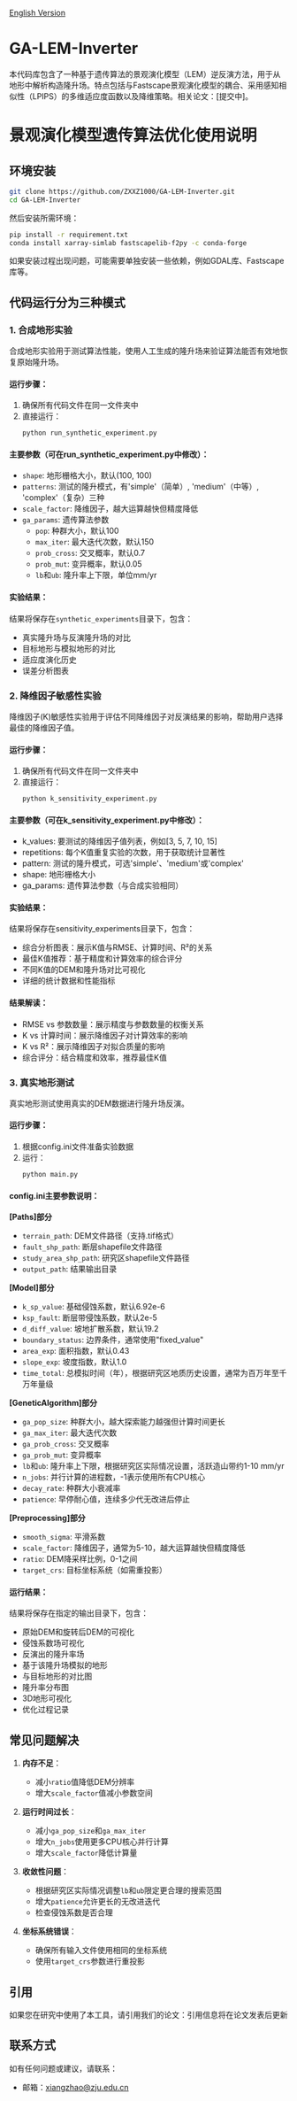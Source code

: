 [English Version](README_EN.md)

# GA-LEM-Inverter
本代码库包含了一种基于遗传算法的景观演化模型（LEM）逆反演方法，用于从地形中解析构造隆升场。特点包括与Fastscape景观演化模型的耦合、采用感知相似性（LPIPS）的多维适应度函数以及降维策略。相关论文：[提交中]。

# 景观演化模型遗传算法优化使用说明

## 环境安装
```bash
git clone https://github.com/ZXXZ1000/GA-LEM-Inverter.git
cd GA-LEM-Inverter
```
然后安装所需环境：

```bash
pip install -r requirement.txt
conda install xarray-simlab fastscapelib-f2py -c conda-forge
```

如果安装过程出现问题，可能需要单独安装一些依赖，例如GDAL库、Fastscape库等。

## 代码运行分为三种模式

### 1. 合成地形实验

合成地形实验用于测试算法性能，使用人工生成的隆升场来验证算法能否有效地恢复原始隆升场。

#### 运行步骤：
1. 确保所有代码文件在同一文件夹中
2. 直接运行：
   ```bash
   python run_synthetic_experiment.py
   ```

#### 主要参数（可在run_synthetic_experiment.py中修改）：
- `shape`: 地形栅格大小，默认(100, 100)
- `patterns`: 测试的隆升模式，有'simple'（简单）, 'medium'（中等）, 'complex'（复杂）三种
- `scale_factor`: 降维因子，越大运算越快但精度降低
- `ga_params`: 遗传算法参数
  - `pop`: 种群大小，默认100
  - `max_iter`: 最大迭代次数，默认150
  - `prob_cross`: 交叉概率，默认0.7
  - `prob_mut`: 变异概率，默认0.05
  - `lb`和`ub`: 隆升率上下限，单位mm/yr

#### 实验结果：
结果将保存在`synthetic_experiments`目录下，包含：
- 真实隆升场与反演隆升场的对比
- 目标地形与模拟地形的对比
- 适应度演化历史
- 误差分析图表

  
### 2. 降维因子敏感性实验

降维因子(K)敏感性实验用于评估不同降维因子对反演结果的影响，帮助用户选择最佳的降维因子值。

#### 运行步骤：

1. 确保所有代码文件在同一文件夹中
2. 直接运行：
   ```bash
   python k_sensitivity_experiment.py
   ```
#### 主要参数（可在k_sensitivity_experiment.py中修改）：

- k_values: 要测试的降维因子值列表，例如[3, 5, 7, 10, 15]
- repetitions: 每个K值重复实验的次数，用于获取统计显著性
- pattern: 测试的隆升模式，可选'simple'、'medium'或'complex'
- shape: 地形栅格大小
- ga_params: 遗传算法参数（与合成实验相同）

#### 实验结果：

结果将保存在sensitivity_experiments目录下，包含：

- 综合分析图表：展示K值与RMSE、计算时间、R²的关系
- 最佳K值推荐：基于精度和计算效率的综合评分
- 不同K值的DEM和隆升场对比可视化
- 详细的统计数据和性能指标

#### 结果解读：

- RMSE vs 参数数量：展示精度与参数数量的权衡关系
- K vs 计算时间：展示降维因子对计算效率的影响
- K vs R²：展示降维因子对拟合质量的影响
- 综合评分：结合精度和效率，推荐最佳K值

  
### 3. 真实地形测试

真实地形测试使用真实的DEM数据进行隆升场反演。

#### 运行步骤：
1. 根据config.ini文件准备实验数据
2. 运行：
   ```bash
   python main.py
   ```

#### config.ini主要参数说明：

**[Paths]部分**
- `terrain_path`: DEM文件路径（支持.tif格式）
- `fault_shp_path`: 断层shapefile文件路径
- `study_area_shp_path`: 研究区shapefile文件路径
- `output_path`: 结果输出目录

**[Model]部分**
- `k_sp_value`: 基础侵蚀系数，默认6.92e-6
- `ksp_fault`: 断层带侵蚀系数，默认2e-5
- `d_diff_value`: 坡地扩散系数，默认19.2
- `boundary_status`: 边界条件，通常使用"fixed_value"
- `area_exp`: 面积指数，默认0.43
- `slope_exp`: 坡度指数，默认1.0
- `time_total`: 总模拟时间（年），根据研究区地质历史设置，通常为百万年至千万年量级

**[GeneticAlgorithm]部分**
- `ga_pop_size`: 种群大小，越大探索能力越强但计算时间更长
- `ga_max_iter`: 最大迭代次数
- `ga_prob_cross`: 交叉概率
- `ga_prob_mut`: 变异概率
- `lb`和`ub`: 隆升率上下限，根据研究区实际情况设置，活跃造山带约1-10 mm/yr
- `n_jobs`: 并行计算的进程数，-1表示使用所有CPU核心
- `decay_rate`: 种群大小衰减率
- `patience`: 早停耐心值，连续多少代无改进后停止

**[Preprocessing]部分**
- `smooth_sigma`: 平滑系数
- `scale_factor`: 降维因子，通常为5-10，越大运算越快但精度降低
- `ratio`: DEM降采样比例，0-1之间
- `target_crs`: 目标坐标系统（如需重投影）

#### 运行结果：
结果将保存在指定的输出目录下，包含：
- 原始DEM和旋转后DEM的可视化
- 侵蚀系数场可视化
- 反演出的隆升率场
- 基于该隆升场模拟的地形
- 与目标地形的对比图
- 隆升率分布图
- 3D地形可视化
- 优化过程记录

## 常见问题解决

1. **内存不足**：
   - 减小`ratio`值降低DEM分辨率
   - 增大`scale_factor`值减小参数空间

2. **运行时间过长**：
   - 减小`ga_pop_size`和`ga_max_iter`
   - 增大`n_jobs`使用更多CPU核心并行计算
   - 增大`scale_factor`降低计算量

3. **收敛性问题**：
   - 根据研究区实际情况调整`lb`和`ub`限定更合理的搜索范围
   - 增大`patience`允许更长的无改进迭代
   - 检查侵蚀系数是否合理

4. **坐标系统错误**：
   - 确保所有输入文件使用相同的坐标系统
   - 使用`target_crs`参数进行重投影
   
## 引用

如果您在研究中使用了本工具，请引用我们的论文：引用信息将在论文发表后更新

## 联系方式

如有任何问题或建议，请联系：

- 邮箱：[xiangzhao@zju.edu.cn](xiangzhao@zju.edu.cn)
